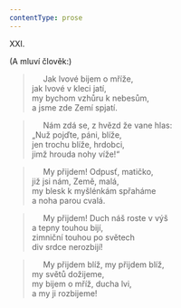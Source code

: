 ```yaml
---
contentType: prose
---
```


XXI.

(A mluví člověk:)

>      Jak lvové bijem o mříže,  
> jak lvové v kleci jatí,  
> my bychom vzhůru k nebesům,  
> a jsme zde Zemí spjatí.

>      Nám zdá se, z hvězd že vane hlas:  
> „Nuž pojďte, páni, blíže,  
> jen trochu blíže, hrdobci,  
> jimž hrouda nohy víže!“

>      My přijdem! Odpusť, matičko,  
> již jsi nám, Země, malá,  
> my blesk k myšlénkám spřaháme  
> a noha parou cvalá.

>      My přijdem! Duch náš roste v výš  
> a tepny touhou bijí,  
> zimniční touhou po světech  
> div srdce nerozbijí!

>      My přijdem blíž, my přijdem blíž,  
> my světů dožijeme,  
> my bijem o mříž, ducha lvi,  
> a my ji rozbijeme!
